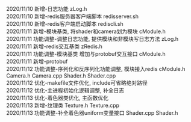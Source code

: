 2020/11/10 新增-日志功能 zLog.h  
2020/11/10 新增-redis服务器客户端脚本 redisserver.sh  
2020/11/10 新增-redis客户端启动脚本 rediscli.sh   
2020/11/11 新增-模块基类, 将shader和camera划为模块 cModule.h  
2020/11/11 功能调整-调整日志功能, 提供模块和非模块写日志方法 zLog.h  
2020/11/11 新增-redis交互基类 zRedis.h  
2020/11/11 功能调整-模块基类 增加与protobuf交互接口 cModule.h  
2020/11/11 新增-protobuf  
2020/11/12 功能调整-序列化和反序列化功能调整, 模块接入redis cModule.h Camera.h Camera.cpp Shader.h Shader.cpp  
2020/11/12 优化-makefile文件优化, include可省略绝对路径  
2020/11/12 优化-主进程初始化逻辑调整, 补全日志  
2020/11/13 优化-着色器类优化, 主函数优化  
2020/11/13 新增-纹理类 Texture.h Texture.cpp  
2020/11/13 功能调整-补全着色器uniform变量接口 Shader.cpp Shader.h
